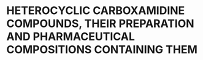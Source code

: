 # HETEROCYCLIC CARBOXAMIDINE COMPOUNDS, THEIR PREPARATION AND PHARMACEUTICAL COMPOSITIONS CONTAINING THEM